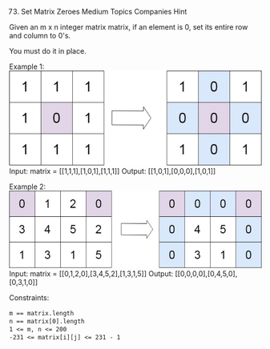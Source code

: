 73. Set Matrix Zeroes
Medium
Topics
Companies
Hint

Given an m x n integer matrix matrix, if an element is 0, set its entire row and column to 0's.

You must do it in place.

 

Example 1:
![alt text](image.png)
Input: matrix = [[1,1,1],[1,0,1],[1,1,1]]
Output: [[1,0,1],[0,0,0],[1,0,1]]

Example 2:
![alt text](image-1.png)
Input: matrix = [[0,1,2,0],[3,4,5,2],[1,3,1,5]]
Output: [[0,0,0,0],[0,4,5,0],[0,3,1,0]]

 

Constraints:

    m == matrix.length
    n == matrix[0].length
    1 <= m, n <= 200
    -231 <= matrix[i][j] <= 231 - 1
